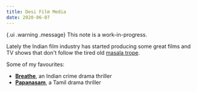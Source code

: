 ```yaml
---
title: Desi Film Media
date: 2020-06-07
---
```


{.ui .warning .message}
This note is a work-in-progress.

Lately the Indian film industry has started producing some great films and TV shows that don't follow the tired old [masala trope](https://en.wikipedia.org/wiki/Masala_film). 

Some of my favourites:

* [**Breathe**](https://www.imdb.com/title/tt6466208/), an Indian crime drama thriller
* [**Papanasam**](https://www.imdb.com/title/tt4429128/), a Tamil drama thriller